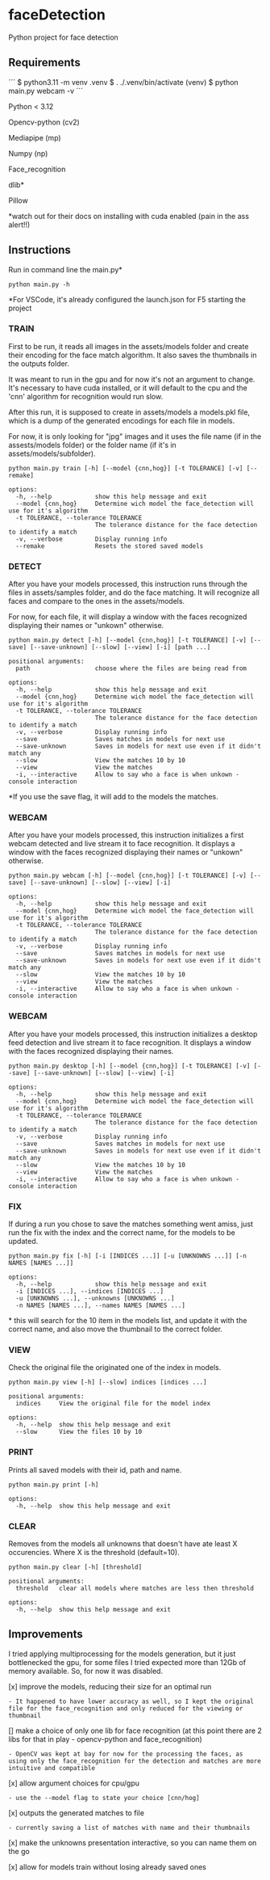 # faceDetection

Python project for face detection

## Requirements

´´´
$ python3.11 -m venv .venv
$ . ./.venv/bin/activate
(venv) $ python main.py webcam -v
´´´

Python < 3.12

Opencv-python (cv2)

Mediapipe (mp)

Numpy (np)

Face_recognition

dlib\*

Pillow

\*watch out for their docs on installing with cuda enabled (pain in the ass alert!!)

## Instructions

Run in command line the main.py\*

`python main.py -h`

\*For VSCode, it's already configured the launch.json for F5 starting the project

### TRAIN

First to be run, it reads all images in the assets/models folder and create their encoding for the face match algorithm. It also saves the thumbnails in the outputs folder.

It was meant to run in the gpu and for now it's not an argument to change. It's necessary to have cuda installed, or it will default to the cpu and the 'cnn' algorithm for recognition would run slow.

After this run, it is supposed to create in assets/models a models.pkl file, which is a dump of the generated encodings for each file in models.

For now, it is only looking for "jpg" images and it uses the file name (if in the assests/models folder) or the folder name (if it's in assets/models/subfolder).

```
python main.py train [-h] [--model {cnn,hog}] [-t TOLERANCE] [-v] [--remake]

options:
  -h, --help            show this help message and exit
  --model {cnn,hog}     Determine wich model the face_detection will use for it's algorithm
  -t TOLERANCE, --tolerance TOLERANCE
                        The tolerance distance for the face detection to identify a match
  -v, --verbose         Display running info
  --remake              Resets the stored saved models
```

### DETECT

After you have your models processed, this instruction runs through the files in assets/samples folder, and do the face matching. It will recognize all faces and compare to the ones in the assets/models.

For now, for each file, it will display a window with the faces recognized displaying their names or "unkown" otherwise.

```
python main.py detect [-h] [--model {cnn,hog}] [-t TOLERANCE] [-v] [--save] [--save-unknown] [--slow] [--view] [-i] [path ...]

positional arguments:
  path                  choose where the files are being read from

options:
  -h, --help            show this help message and exit
  --model {cnn,hog}     Determine wich model the face_detection will use for it's algorithm
  -t TOLERANCE, --tolerance TOLERANCE
                        The tolerance distance for the face detection to identify a match
  -v, --verbose         Display running info
  --save                Saves matches in models for next use
  --save-unknown        Saves in models for next use even if it didn't match any
  --slow                View the matches 10 by 10
  --view                View the matches
  -i, --interactive     Allow to say who a face is when unkown - console interaction
```

\*If you use the save flag, it will add to the models the matches.

### WEBCAM

After you have your models processed, this instruction initializes a first webcam detected and live stream it to face recognition. It displays a window with the faces recognized displaying their names or "unkown" otherwise.

```
python main.py webcam [-h] [--model {cnn,hog}] [-t TOLERANCE] [-v] [--save] [--save-unknown] [--slow] [--view] [-i]

options:
  -h, --help            show this help message and exit
  --model {cnn,hog}     Determine wich model the face_detection will use for it's algorithm
  -t TOLERANCE, --tolerance TOLERANCE
                        The tolerance distance for the face detection to identify a match
  -v, --verbose         Display running info
  --save                Saves matches in models for next use
  --save-unknown        Saves in models for next use even if it didn't match any
  --slow                View the matches 10 by 10
  --view                View the matches
  -i, --interactive     Allow to say who a face is when unkown - console interaction
```

### WEBCAM

After you have your models processed, this instruction initializes a desktop feed detection and live stream it to face recognition. It displays a window with the faces recognized displaying their names.

```
python main.py desktop [-h] [--model {cnn,hog}] [-t TOLERANCE] [-v] [--save] [--save-unknown] [--slow] [--view] [-i]

options:
  -h, --help            show this help message and exit
  --model {cnn,hog}     Determine wich model the face_detection will use for it's algorithm
  -t TOLERANCE, --tolerance TOLERANCE
                        The tolerance distance for the face detection to identify a match
  -v, --verbose         Display running info
  --save                Saves matches in models for next use
  --save-unknown        Saves in models for next use even if it didn't match any
  --slow                View the matches 10 by 10
  --view                View the matches
  -i, --interactive     Allow to say who a face is when unkown - console interaction
```

### FIX

If during a run you chose to save the matches something went amiss, just run the fix with the index and the correct name, for the models to be updated.

```
python main.py fix [-h] [-i [INDICES ...]] [-u [UNKNOWNS ...]] [-n NAMES [NAMES ...]]

options:
  -h, --help            show this help message and exit
  -i [INDICES ...], --indices [INDICES ...]
  -u [UNKNOWNS ...], --unknowns [UNKNOWNS ...]
  -n NAMES [NAMES ...], --names NAMES [NAMES ...]
```

\* this will search for the 10 item in the models list, and update it with the correct name, and also move the thumbnail to the correct folder.

### VIEW

Check the original file the originated one of the index in models.

```
python main.py view [-h] [--slow] indices [indices ...]

positional arguments:
  indices     View the original file for the model index

options:
  -h, --help  show this help message and exit
  --slow      View the files 10 by 10
```

### PRINT

Prints all saved models with their id, path and name.

```
python main.py print [-h]

options:
  -h, --help  show this help message and exit
```

### CLEAR

Removes from the models all unknowns that doesn't have ate least X occurencies. Where X is the threshold (default=10).

```
python main.py clear [-h] [threshold]

positional arguments:
  threshold   clear all models where matches are less then threshold

options:
  -h, --help  show this help message and exit
```

## Improvements

I tried applying multiprocessing for the models generation, but it just bottlenecked the gpu, for some files I tried expected more than 12Gb of memory available. So, for now it was disabled.

[x] improve the models, reducing their size for an optimal run

    - It happened to have lower accuracy as well, so I kept the original file for the face_recognition and only reduced for the viewing or thumbnail

[] make a choice of only one lib for face recognition (at this point there are 2 libs for that in play - opencv-python and face_recognition)

    - OpenCV was kept at bay for now for the processing the faces, as using only the face_recognition for the detection and matches are more intuitive and compatible

[x] allow argument choices for cpu/gpu

    - use the --model flag to state your choice [cnn/hog]

[x] outputs the generated matches to file

    - currently saving a list of matches with name and their thumbnails

[x] make the unknowns presentation interactive, so you can name them on the go

[x] allow for models train without losing already saved ones
